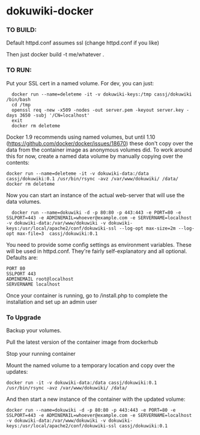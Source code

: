 # dokuwiki-docker

### TO BUILD:

Default httpd.conf assumes ssl (change httpd.conf if you like)

Then just docker build -t me/whatever .


### TO RUN:

Put your SSL cert in a named volume. For dev, you can just:

```
  docker run --name=deleteme -it -v dokuwiki-keys:/tmp cassj/dokuwiki /bin/bash
  cd /tmp
  openssl req -new -x509 -nodes -out server.pem -keyout server.key -days 3650 -subj '/CN=localhost'
  exit
  docker rm deleteme
``` 
Docker 1.9 recommends using named volumes, but until 1.10 (https://github.com/docker/docker/issues/18670) these don't copy over the data from the container image as anonymous volumes did. To work around this for now, create a named data volume by manually copying over the contents:

```
docker run --name=deleteme -it -v dokuwiki-data:/data cassj/dokuwiki:0.1 /usr/bin/rsync -avz /var/www/dokuwiki/ /data/ 
docker rm deleteme
```

Now you can start an instance of the actual web-server that will use the data volumes. 

```
  docker run --name=dokuwiki -d -p 80:80 -p 443:443 -e PORT=80 -e SSLPORT=443 -e ADMINEMAIL=whoever@example.com -e SERVERNAME=localhost -v dokuwiki-data:/var/www/dokuwiki -v dokuwiki-keys:/usr/local/apache2/conf/dokuwiki-ssl --log-opt max-size=2m --log-opt max-file=3  cassj/dokuwiki:0.1
```

You need to provide some config settings as environment variables. These will be used in httpd.conf.
They're fairly self-explanatory and all optional. Defaults are:

```
PORT 80
SSLPORT 443
ADMINEMAIL root@localhost
SERVERNAME localhost
```

Once your container is running, go to <host>/install.php to complete the installation and set up an admin user 


### To Upgrade

Backup your volumes. 

Pull the latest version of the container image from dockerhub

Stop your running container

Mount the named volume to a temporary location and copy over the updates: 

```
docker run -it -v dokuwiki-data:/data cassj/dokuwiki:0.1 /usr/bin/rsync -avz /var/www/dokuwiki/ /data/
``` 

And then start a new instance of the container with the updated volume:

```
docker run --name=dokuwiki -d -p 80:80 -p 443:443 -e PORT=80 -e SSLPORT=443 -e ADMINEMAIL=whoever@example.com -e SERVERNAME=localhost -v dokuwiki-data:/var/www/dokuwiki -v dokuwiki-keys:/usr/local/apache2/conf/dokuwiki-ssl cassj/dokuwiki:0.1
```







